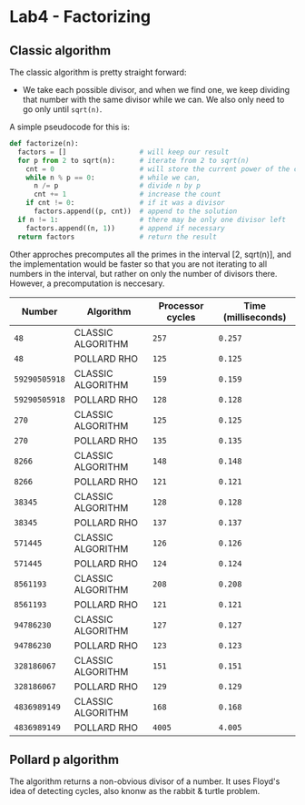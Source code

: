 # Lab4 - Factorizing

## Classic algorithm
The classic algorithm is pretty straight forward:
- We take each possible divisor, and when we find one, we keep dividing that number
with the same divisor while we can. We also only need to go only until `sqrt(n)`.

A simple pseudocode for this is:
```python
def factorize(n):
  factors = []                  # will keep our result
  for p from 2 to sqrt(n):      # iterate from 2 to sqrt(n)
    cnt = 0                     # will store the current power of the current prime
    while n % p == 0:           # while we can,
      n /= p                    # divide n by p
      cnt += 1                  # increase the count
    if cnt != 0:                # if it was a divisor
      factors.append((p, cnt))  # append to the solution
  if n != 1:                    # there may be only one divisor left
    factors.append((n, 1))      # append if necessary
  return factors                # return the result

```
Other approches precomputes all the primes in the interval [2, sqrt(n)], and the implementation
would be faster so that you are not iterating to all numbers in the interval, but rather on only
the number of divisors there. However, a precomputation is neccesary.

| Number | Algorithm | Processor cycles | Time (milliseconds) |
|--------|-----------|------------------|---------------------|
| `48` | CLASSIC ALGORITHM  | `257` | `0.257` |
| `48` | POLLARD RHO  | `125` | `0.125` |
| `59290505918` | CLASSIC ALGORITHM  | `159` | `0.159` |
| `59290505918` | POLLARD RHO  | `128` | `0.128` |
| `270` | CLASSIC ALGORITHM  | `125` | `0.125` |
| `270` | POLLARD RHO  | `135` | `0.135` |
| `8266` | CLASSIC ALGORITHM  | `148` | `0.148` |
| `8266` | POLLARD RHO  | `121` | `0.121` |
| `38345` | CLASSIC ALGORITHM  | `128` | `0.128` |
| `38345` | POLLARD RHO  | `137` | `0.137` |
| `571445` | CLASSIC ALGORITHM  | `126` | `0.126` |
| `571445` | POLLARD RHO  | `124` | `0.124` |
| `8561193` | CLASSIC ALGORITHM  | `208` | `0.208` |
| `8561193` | POLLARD RHO  | `121` | `0.121` |
| `94786230` | CLASSIC ALGORITHM  | `127` | `0.127` |
| `94786230` | POLLARD RHO  | `123` | `0.123` |
| `328186067` | CLASSIC ALGORITHM  | `151` | `0.151` |
| `328186067` | POLLARD RHO  | `129` | `0.129` |
| `4836989149` | CLASSIC ALGORITHM  | `168` | `0.168` |
| `4836989149` | POLLARD RHO  | `4005` | `4.005` |



## Pollard p algorithm
The algorithm returns a non-obvious divisor of a number. It uses Floyd's idea of detecting cycles,
also knonw as the rabbit & turtle problem.
